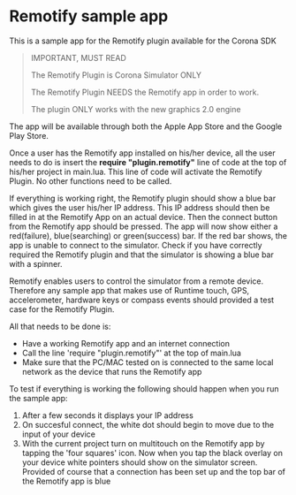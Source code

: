 Remotify sample app
===================

This is a sample app for the Remotify plugin available for the Corona SDK

>  
> IMPORTANT, MUST READ
>
> The Remotify Plugin is Corona Simulator ONLY
>
> The Remotify Plugin NEEDS the Remotify app in order to work.
>
> The plugin ONLY works with the new graphics 2.0 engine
>  

The app will be available through both the Apple App Store and the Google Play Store.

Once a user has the Remotify app installed on his/her device, all the user needs to do is insert the **require "plugin.remotify"**
line of code at the top of his/her project in main.lua. This line of code will activate the Remotify Plugin. No other functions need to be called.

If everything is working right, the Remotify plugin should show a blue bar which gives the user his/her IP address. This IP address should then be filled in at the Remotify App on an actual device. Then the connect button from the Remotify app should be pressed. The app will now show either a red(failure), blue(searching) or green(success) bar. If the red bar shows, the app is unable to connect to the simulator. Check if you have correctly required the Remotify plugin and that the simulator is showing a blue bar with a spinner.

Remotify enables users to control the simulator from a remote device. Therefore any sample app that makes use of Runtime touch, GPS, accelerometer, hardware keys or compass events should provided a test case for the Remotify Plugin.

All that needs to be done is:

* Have a working Remotify app and an internet connection
* Call the line 'require "plugin.remotify"' at the top of main.lua
* Make sure that the PC/MAC tested on is connected to the same local network as the device that runs the Remotify app


To test if everything is working the following should happen when you run the sample app:

1. After a few seconds it displays your IP address
2. On succesful connect, the white dot should begin to move due to the input of your device
3. With the current project turn on multitouch on the Remotify app by tapping the 'four squares' icon. Now when you tap the black overlay on your device white pointers should show on the simulator screen. Provided of course that a connection has been set up and the top bar of the Remotify app is blue